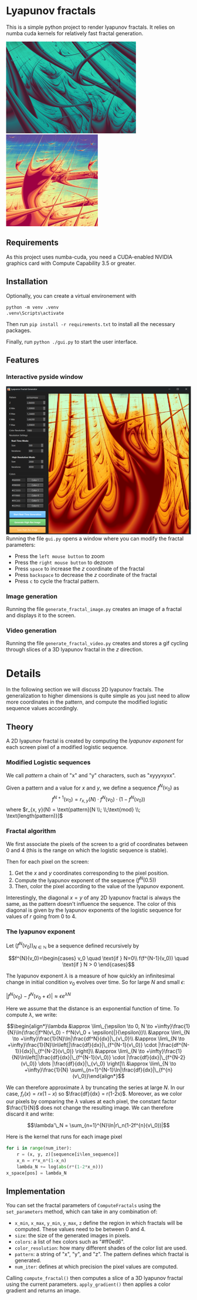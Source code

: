 # Lyapunov fractals
This is a simple python project to render lyapunov fractals. It relies on numba cuda kernels for relatively fast fractal generation.

![Alt text](./images/lyapunov_yyxxyyyyyzz.png?raw=true)
![Alt text](./images/lyapunov_xyyyxyxyy.png?raw=true)

## Requirements

As this project uses numba-cuda, you need a CUDA-enabled NVIDIA graphics card with Compute Capability 3.5 or greater.

## Installation
Optionally, you can create a virtual environement with
```
python -m venv .venv
.venv\Scripts\activate
```

Then run `pip install -r requirements.txt` to install all the necessary packages.

Finally, run `python ./gui.py` to start the user interface.

## Features
### Interactive pyside window
![Alt text](./images/demo.png)
Running the file `gui.py` opens a window where you can modify the fractal parameters:
- Press the `left mouse button` to zoom
- Press the `right mouse button` to dezoom
- Press `space` to increase the $z$ coordinate of the fractal
- Press `backspace` to decrease the $z$ coordinate of the fractal
- Press `c` to cycle the fractal pattern.

### Image generation
Running the file `generate_fractal_image.py` creates an image of a fractal and displays it to the screen.
### Video generation
Running the file `generate_fractal_video.py` creates and stores a gif cycling through slices of a 3D lyapunov fractal in the $z$ direction.

# Details
In the following section we will discuss 2D lyapunov fractals. The generalization to higher dimensions is quite simple as you just need to allow more coordinates in the pattern, and compute the modified logistic sequence values accordingly.

## Theory
A 2D lyapunov fractal is created by computing the _lyapunov exponent_ for each screen pixel of a modified logistic sequence.

### Modified Logistic sequences 
We call _pattern_ a chain of "x" and "y" characters, such as "xyyyxyxx".

Given a pattern and a value for $x$ and $y$, we define a sequence $f^N(v_0)$ as 
$$f^{N+1}(v_0) = r_{x, y}(N) \cdot  f^N(v_0) \cdot (1 - f^N(v_0))$$
where $r_{x, y}(N) = \text{pattern}[N \\; \\;\text{mod} \\; \text{length(pattern)}]$

### Fractal algorithm

We first associate the pixels of the screen to a grid of coordinates between 0 and 4 (this is the range on which the logistic sequence is stable).

Then for each pixel on the screen:
1. Get the $x$ and $y$ coordinates corresponding to the pixel position.
2. Compute the lyapunov exponent of the sequence $(f^N(0.5))$
3. Then, color the pixel according to the value of the lyapunov exponent.

Interestingly, the diagonal $x = y$ of any 2D lyapunov fractal is always the same, as the pattern doesn't influence the sequence. The color of this diagonal is given by the lyapunov exponents of the logistic sequence for values of $r$ going from 0 to 4.

### The lyapunov exponent
Let $(f^N(v_0))_{N \in \mathbb{N}}$ be a sequence defined recursively by

$$f^{N}(v_0)=\begin{cases}
v_0 \quad \text{if } N=0\\
f(f^{N-1}(v_0)) \quad \text{if } N > 0
\end{cases}$$

The lyapunov exponent $\lambda$ is a measure of how quickly an infinitesimal change in initial condition $v_0$ evolves over time. So for large $N$ and small $\epsilon$:

$|f^N(v_0) - f^N(v_0 + \epsilon)| \approx \epsilon e^{\lambda N}$

Here we assume that the distance is an exponential function of time.
To compute $\lambda$, we write:

$$\begin{align*}\lambda &\approx \lim\_{\epsilon \to 0, N \to +\infty}\frac{1}{N}\ln(\frac{|f^N(v\_0) - f^N(v\_0 + \epsilon)|}{\epsilon})\\
&\approx \lim\_{N \to +\infty}\frac{1}{N}\ln|\frac{df^N}{dx}|\_{v\_0}\\
&\approx \lim\_{N \to +\infty}\frac{1}{N}\ln\left[|\frac{df}{dx}|\_{f^{N-1}(v\_0)} \cdot |\frac{df^{N-1}}{dx}|\_{f^{N-2}(v\_0)} \right]\\
&\approx \lim\_{N \to +\infty}\frac{1}{N}\ln\left[|\frac{df}{dx}|\_{f^{N-1}(v\_0)} \cdot |\frac{df}{dx}|\_{f^{N-2}(v\_0)} \dots |\frac{df}{dx}|\_{v\_0} \right]\\
&\approx \lim\_{N \to +\infty}\frac{1}{N} \sum\_{n=1}^{N-1}\ln|\frac{df}{dx}|\_{f^{n}(v\_0)}\end{align*}$$

We can therefore approximate $\lambda$ by truncating the series at large $N$. In our case, $f_r(x) = rx(1-x)$ so $\frac{df}{dx} = r(1-2x)$. Moreover, as we color our pixels by comparing the $\lambda$ values at each pixel, the constant factor $\frac{1}{N}$ does not change the resulting image. We can therefore discard it and write:

$$\lambda'\_N = \sum_{n=1}^{N}\ln|r\_n(1-2f^{n}(v\_0))|$$

Here is the kernel that runs for each image pixel
```python
for i in range(num_iter):
    r = (x, y, z)[sequence[i%len_sequence]]
    x_n = r*x_n*(1-x_n)
    lambda_N += log(abs(r*(1-2*x_n)))
x_space[pos] = lambda_N
```

## Implementation
You can set the fractal parameters of `ComputeFractals` using the `set_parameters` method, which can take in any combination of:
- `x_min`, `x_max`, `y_min`, `y_max`, `z` define the region in which fractals will be computed. These values need to be between 0 and 4.
- `size`: the size of the generated images in pixels.
- `colors`: a list of hex colors such as "#ff0ed6".
- `color_resolution`: how many different shades of the color list are used.
- `pattern`: a string of "x", "y", and "z". The pattern defines which fractal is generated.
- `num_iter`: defines at which precision the pixel values are computed.

Calling `compute_fractal()` then computes a slice of a 3D lyapunov fractal using the current parameters.
`apply_gradient()` then applies a color gradient and returns an image.
